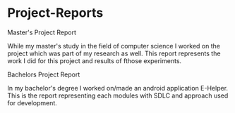 # Project-Reports

Master's Project Report

While my master's study in the field of computer science I worked on the project which was part of my research as well. This report represents the work I did for this project and results of fthose experiments.

Bachelors Project Report

In my bachelor's degree I worked on/made an android application E-Helper. This is the report representing each modules with SDLC and approach used for development.
